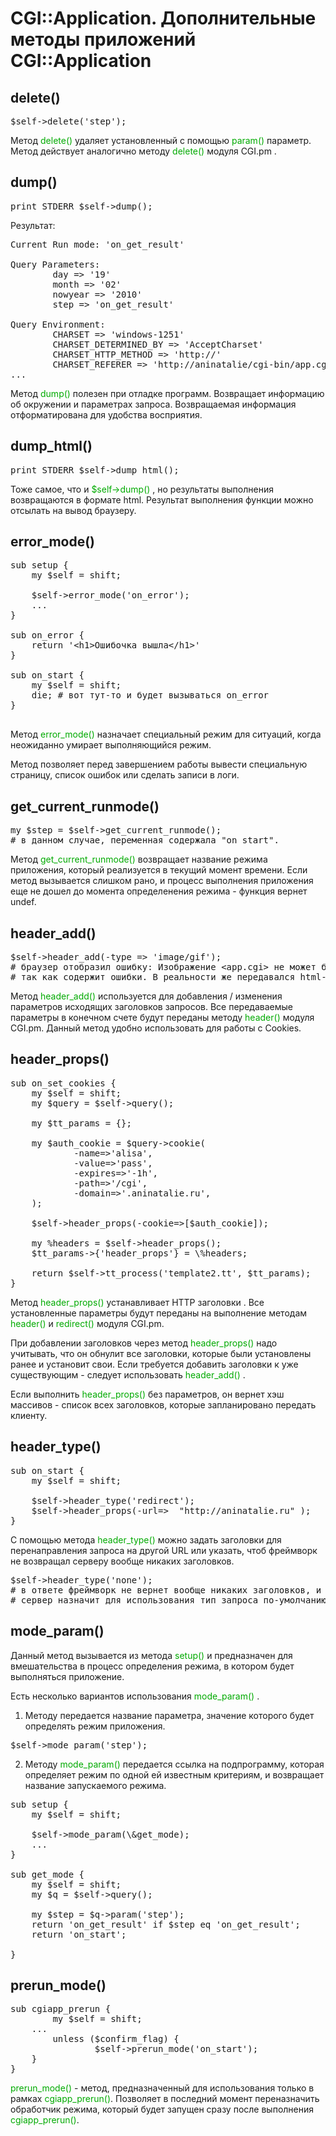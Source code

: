 ﻿# CGI::Application. Дополнительные методы приложений CGI::Application

## delete()
<pre>$self-&gt;delete('step');</pre>

Метод <font color="#00aa00">delete()</font> удаляет установленный с помощью <font color="#00aa00">param()</font> параметр. Метод действует аналогично методу <font color="#00aa00">delete()</font> модуля CGI.pm .

## dump()
<pre>print STDERR $self-&gt;dump();</pre>

Результат:
<pre>Current Run mode: 'on_get_result'

Query Parameters:
        day =&gt; '19'
        month =&gt; '02'
        nowyear =&gt; '2010'
        step =&gt; 'on_get_result'

Query Environment:
        CHARSET =&gt; 'windows-1251'
        CHARSET_DETERMINED_BY =&gt; 'AcceptCharset'
        CHARSET_HTTP_METHOD =&gt; 'http://'
        CHARSET_REFERER =&gt; 'http://aninatalie/cgi-bin/app.cgi'
...
</pre>
Метод <font color="#00aa00">dump()</font> полезен при отладке программ. Возвращает информацию об окружении и параметрах запроса. Возвращаемая информация отформатирована для удобства восприятия.

## dump_html()
<pre>print STDERR $self-&gt;dump_html();</pre>

Тоже самое, что и <font color="#00aa00">$self-&gt;dump()</font> , но результаты выполнения возвращаются в формате html. Результат выполнения функции можно отсылать на вывод браузеру.

## error_mode()

<pre>sub setup {
	my $self = shift;

	$self-&gt;error_mode('on_error');
	...
}

sub on_error {
	return '&lt;h1&gt;Ошибочка вышла&lt;/h1&gt;'
}

sub on_start {
	my $self = shift;
	die; # вот тут-то и будет вызываться on_error
}

</pre>
Метод <font color="#00aa00">error_mode()</font> назначает специальный режим для ситуаций, когда неожиданно умирает выполняющийся режим.

Метод позволяет перед завершением работы вывести специальную страницу, список ошибок или сделать записи в логи.

## get_current_runmode()

<pre>my $step = $self-&gt;get_current_runmode(); 
# в данном случае, переменная содержала "on_start".
</pre>
Метод <font color="#00aa00">get_current_runmode()</font> возвращает название режима приложения, который реализуется в текущий момент времени. Если метод вызывается слишком рано, и процесс выполнения приложения еще не дошел до момента определенения режима - функция вернет undef.

## header_add()

<pre>$self-&gt;header_add(-type =&gt; 'image/gif');
# браузер отобразил ошибку: Изображение &lt;app.cgi&gt; не может быть показано, 
# так как содержит ошибки. В реальности же передавался html-документ
</pre>

Метод <font color="#00aa00">header_add()</font> используется для добавления / изменения параметров исходящих заголовков запросов. Все передаваемые параметры в конечном счете будут переданы методу <font color="#00aa00">header()</font> модуля CGI.pm. Данный метод удобно использовать для работы с Cookies.

## header_props()

<pre>sub on_set_cookies {
	my $self = shift;
	my $query = $self-&gt;query();

	my $tt_params = {};

	my $auth_cookie = $query-&gt;cookie(
			-name=&gt;'alisa',
			-value=&gt;'pass',
			-expires=&gt;'-1h',
			-path=&gt;'/cgi',
			-domain=&gt;'.aninatalie.ru',
	);

	$self-&gt;header_props(-cookie=&gt;[$auth_cookie]);

	my %headers = $self-&gt;header_props();
	$tt_params-&gt;{'header_props'} = \%headers;

	return $self-&gt;tt_process('template2.tt', $tt_params);
}
</pre>

Метод <font color="#00aa00">header_props()</font> устанавливает HTTP заголовки . Все установленные параметры будут переданы на выполнение методам <font color="#00aa00">header()</font> и <font color="#00aa00">redirect()</font> модуля CGI.pm.

При добавлении заголовков через метод <font color="#00aa00">header_props()</font> надо учитывать, что он обнулит все заголовки, которые были установлены ранее и установит свои. Если требуется добавить заголовки к уже существующим - следует использовать <font color="#00aa00">header_add()</font> .

Если выполнить <font color="#00aa00">header_props()</font> без параметров, он вернет хэш массивов - список всех заголовков, которые запланировано передать клиенту.

## header_type()

<pre>sub on_start {
	my $self = shift;

	$self-&gt;header_type('redirect');
	$self-&gt;header_props(-url=&gt;  "http://aninatalie.ru" );
}
</pre>

С помощью метода <font color="#00aa00">header_type()</font> можно задать заголовки для перенаправления запроса на другой URL или указать, чтоб фреймворк не возвращал серверу вообще никаких заголовков.
<pre>$self-&gt;header_type('none');
# в ответе фреймворк не вернет вообще никаких заголовков, и 
# сервер назначит для использования тип запроса по-умолчанию - text/plane
</pre>

## mode_param()

Данный метод вызывается из метода <font color="#00aa00">setup()</font> и предназначен для вмешательства в процесс определения режима, в котором будет выполняться приложение.

Есть несколько вариантов использования <font color="#00aa00">mode_param()</font> .

1) Методу передается название параметра, значение которого будет определять
режим приложения.
<pre>$self-&gt;mode_param('step');</pre>

2) Методу <font color="#00aa00">mode_param()</font> передается ссылка на подпрограмму, которая определяет режим
по одной ей известным критериям, и возвращает название запускаемого режима.
<pre>sub setup {
	my $self = shift;

	$self-&gt;mode_param(\&amp;get_mode);
	...
}

sub get_mode {
	my $self = shift;
	my $q = $self-&gt;query();

	my $step = $q-&gt;param('step');
	return 'on_get_result' if $step eq 'on_get_result';
	return 'on_start';

}
</pre>

## prerun_mode()

<pre>sub cgiapp_prerun {
        my $self = shift;
	...
        unless ($confirm_flag) {
                $self-&gt;prerun_mode('on_start');
	}
}
</pre>

<font color="#00aa00">prerun_mode()</font> - метод, предназначенный для использования только в рамках <font color="#00aa00">cgiapp_prerun()</font>. Позволяет в последний момент переназначить обработчик режима, который будет запущен сразу после выполнения <font color="#00aa00">cgiapp_prerun()</font>.

